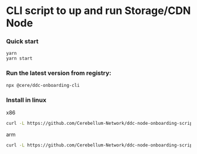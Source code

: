 # CLI script to up and run Storage/CDN Node

### Quick start

```shell
yarn
yarn start
```

### Run the latest version from registry:

```shell
npx @cere/ddc-onboarding-cli
```

### Install in linux

x86

```bash
curl -L https://github.com/Cerebellum-Network/ddc-node-onboarding-script/releases/latest/download/ddc_onboarding_cli-linux-x64 > ddc_onboarding_cli && chmod +x ddc_onboarding_cli && chmod +x ddc_onboarding_cli && ./ddc_onboarding_cli
```

arm

```bash
curl -L https://github.com/Cerebellum-Network/ddc-node-onboarding-script/releases/latest/download/ddc_onboarding_cli-linux-arm64 > ddc_onboarding_cli && chmod +x ddc_onboarding_cli && chmod +x ddc_onboarding_cli && ./ddc_onboarding_cli
```

